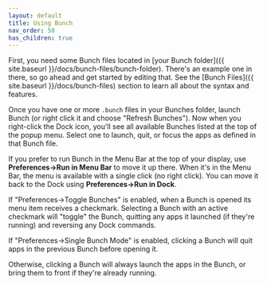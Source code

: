 ```yaml
---
layout: default
title: Using Bunch
nav_order: 50
has_children: true
---
```

First, you need some Bunch files located in [your Bunch folder]({{ site.baseurl }}/docs/bunch-files/bunch-folder). There's an example one in there, so go ahead and get started by editing that. See the [Bunch Files]({{ site.baseurl }}/docs/bunch-files) section to learn all about the syntax and features.

Once you have one or more `.bunch` files in your Bunches folder, launch Bunch (or right click it and choose "Refresh Bunches"). Now when you right-click the Dock icon, you'll see all available Bunches listed at the top of the popup menu. Select one to launch, quit, or focus the apps as defined in that Bunch file.

If you prefer to run Bunch in the Menu Bar at the top of your display, use __Preferences->Run in Menu Bar__ to move it up there. When it's in the Menu Bar, the menu is available with a single click (no right click). You can move it back to the Dock using __Preferences->Run in Dock__.

If "Preferences->Toggle Bunches" is enabled, when a Bunch is opened its menu item receives a checkmark. Selecting a Bunch with an active checkmark will "toggle" the Bunch, quitting any apps it launched (if they're running) and reversing any Dock commands.

If "Preferences->Single Bunch Mode" is enabled, clicking a Bunch will quit apps in the previous Bunch before opening it.

Otherwise, clicking a Bunch will always launch the apps in the Bunch, or bring them to front if they're already running.
